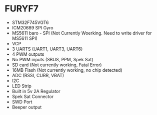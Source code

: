 # FURYF7

* STM32F745VGT6
* ICM20689 SPI Gyro
* MS5611 baro - SPI (Not Currently Woerking.  Need to write driver for MS5611 SPI)
* VCP
* 3 UARTS (UART1, UART3, UART6)
* 4 PWM outputs
* No PWM inputs (SBUS, PPM, Spek Sat)
* SD card (Not currently working, Fatal Error)
* 16MB Flash (Not currently working, no chip detected)
* ADC (RSSI, CURR, VBAT)
* I2C
* LED Strip
* Built in 5v 2A Regulator
* Spek Sat Connector
* SWD Port
* Beeper output
